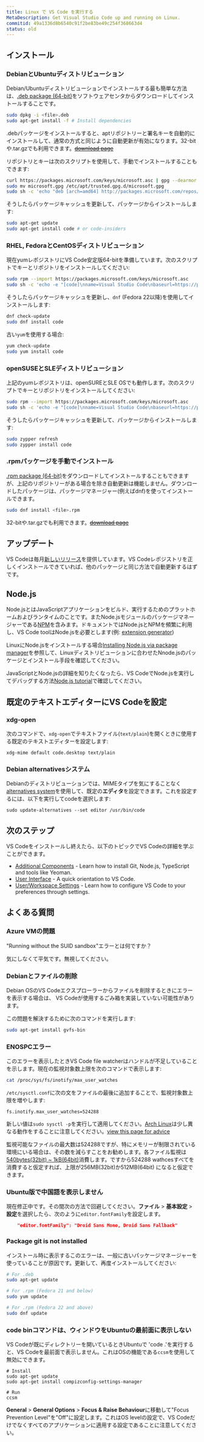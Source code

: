```yaml
---
title: Linux で VS Code を実行する
MetaDescription: Get Visual Studio Code up and running on Linux.
commitid: 49a1336d8b6540c91f2be83be49c254f368663d4
status: old
---
```


## インストール

### DebianとUbuntuディストリビューション

Debian/Ubuntuディストリビューションでインストールする最も簡単な方法は、[.deb package (64-bit)](http://go.microsoft.com/fwlink/?LinkID=760868)をソフトウェアセンタからダウンロードしてインストールすることです。

```bash
sudo dpkg -i <file>.deb
sudo apt-get install -f # Install dependencies
```

.debパッケージをインストールすると、aptリポジトリーと署名キーを自動的にインストールして、通常の方式と同じように自動更新が有効になります。32-bitや.tar.gzでも利用できます。~~[download page](/Download)~~

リポジトリとキーは次のスクリプトを使用して、手動でインストールすることもできます:

```bash
curl https://packages.microsoft.com/keys/microsoft.asc | gpg --dearmor > microsoft.gpg
sudo mv microsoft.gpg /etc/apt/trusted.gpg.d/microsoft.gpg
sudo sh -c 'echo "deb [arch=amd64] http://packages.microsoft.com/repos/vscode stable main" > /etc/apt/sources.list.d/vscode.list'
```

そうしたらパッケージキャッシュを更新して、パッケージからインストールします:

```bash
sudo apt-get update
sudo apt-get install code # or code-insiders
```

### RHEL, FedoraとCentOSディストリビューション

現在yumレポジストリにVS Code安定版64-bitを準備しています。次のスクリプトでキーとリポジトリをインストールしてください:

```bash
sudo rpm --import https://packages.microsoft.com/keys/microsoft.asc
sudo sh -c 'echo -e "[code]\nname=Visual Studio Code\nbaseurl=https://packages.microsoft.com/yumrepos/vscode\nenabled=1\ngpgcheck=1\ngpgkey=https://packages.microsoft.com/keys/microsoft.asc" > /etc/yum.repos.d/vscode.repo'
```

そうしたらパッケージキャッシュを更新し、`dnf` (Fedora 22以降)を使用してインストールします:

```bash
dnf check-update
sudo dnf install code
```

古い`yum`を使用する場合:
```bash
yum check-update
sudo yum install code
```

### openSUSEとSLEディストリビューション

上記のyumレポジストリは、openSUREとSLE OSでも動作します。次のスクリプトでキーとリポジトリをインストールしてください:

```bash
sudo rpm --import https://packages.microsoft.com/keys/microsoft.asc
sudo sh -c 'echo -e "[code]\nname=Visual Studio Code\nbaseurl=https://packages.microsoft.com/yumrepos/vscode\nenabled=1\ntype=rpm-md\ngpgcheck=1\ngpgkey=https://packages.microsoft.com/keys/microsoft.asc" > /etc/zypp/repos.d/vscode.repo'
```

そうしたらパッケージキャッシュを更新して、パッケージからインストールします:

```bash
sudo zypper refresh
sudo zypper install code
```

### .rpmパッケージを手動でインストール

[.rpm package (64-bit)](http://go.microsoft.com/fwlink/?LinkID=760867)をダウンロードしてインストールすることもできますが、上記のリポジトリーがある場合を除き自動更新は機能しません。ダウンロードしたパッケージは、パッケージマネージャー(例えばdnf)を使ってインストールできます。

```bash
sudo dnf install <file>.rpm
```

32-bitや.tar.gzでも利用できます。~~[download page](/Download)~~

## アップデート

VS Codeは毎月[新しいリリース](/updates)を提供しています。VS Codeレポジストリを正しくインストールできていれば、他のパッケージと同じ方法で自動更新するはずです。

## Node.js

Node.jsとはJavaScriptアプリケーションをビルド、実行するためのプラットホームおよびランタイムのことです。またNode.jsモジュールのパッケージマネージャーである[NPM](https://www.npmjs.com/)を含みます。ドキュメントではNode.jsとNPMを頻繁に利用し、VS Code toolはNode.jsを必要とします(例: [extension generator](/docs/extensions/yocode.md))

LinuxにNode.jsをインストールする場合[Installing Node.js via package manager](https://nodejs.org/en/download/package-manager)を参照して、Linuxディストリビューションに合わせたNnode.jsのパッケージとインストール手段を確認してください。

JavaScriptとNode.jsの詳細を知りたくなったら、VS CodeでNode.jsを実行してデバッグする方法[Node.js tutorial](/docs/nodejs/nodejs-tutorial.md)で確認してください。

## 既定のテキストエディターにVS Codeを設定

### xdg-open

次のコマンドで、`xdg-open`でテキストファイル(`text/plain`)を開くときに使用する既定のテキストエディターを設定します:

```
xdg-mime default code.desktop text/plain
```

### Debian alternativesシステム

Debianのディストリビューションでは、MIMEタイプを気にすることなく[alternatives system](https://wiki.debian.org/DebianAlternatives)を使用して、既定の**エディタ**を設定できます。これを設定するには、以下を実行してcodeを選択します:

```
sudo update-alternatives --set editor /usr/bin/code
```

## 次のステップ

VS Codeをインストールし終えたら、以下のトピックでVS Codeの詳細を学ぶことができます。

* [Additional Components](/docs/setup/additional-components.md) - Learn how to install Git, Node.js, TypeScript and tools like Yeoman.
* [User Interface](/docs/getstarted/userinterface.md) - A quick orientation to VS Code.
* [User/Workspace Settings](/docs/getstarted/settings.md) - Learn how to configure VS Code to your preferences through settings.

## よくある質問

### Azure VMの問題

"Running without the SUID sandbox"エラーとは何ですか？

気にしなくて平気です。無視してください。

### Debianとファイルの削除

Debian OSのVS Codeエクスプローラーからファイルを削除するときにエラーを表示する場合は、 VS Codeが使用するごみ箱を実装していない可能性があります。

この問題を解決するために次のコマンドを実行します:

```bash
sudo apt-get install gvfs-bin
```

### ENOSPCエラー

このエラーを表示したときVS Code file watcherはハンドルが不足していることを示します。現在の監視対象数上限を次のコマンドで表示します:

```bash
cat /proc/sys/fs/inotify/max_user_watches
```

`/etc/sysctl.conf`に次の文をファイルの最後に追加することで、監視対象数上限を増やします:

```
fs.inotify.max_user_watches=524288
```

新しい値は`sudo sysctl -p`を実行して適用してください。[Arch Linux](https://www.archlinux.org/)は少し異なる動作をすることに注意してください。[view this page for advice](https://github.com/guard/listen/wiki/Increasing-the-amount-of-inotify-watchers)

監視可能なファイルの最大数は524288ですが、特にメモリーが制限されている環境にいる場合は、その数を減らすことをお勧めします。各ファイル監視は[540bytes(32bit) ~ 1kB(64bit)](http://stackoverflow.com/a/7091897/1156119)消費します。ですから524288 wathcesすべてを消費すると仮定すれば、上限が256MB(32bit)か512MB(64bit) になると仮定できます。

### Ubuntu版で中国語を表示しません

現在修正中です。その間次の方法で回避してください。**ファイル** > **基本設定** > **設定**を選択したら、次のように`editor.fontFamily`を設定します。

```json
    "editor.fontFamily": "Droid Sans Mono, Droid Sans Fallback"
```

### Package git is not installed

インストール時に表示するこのエラーは、一般に古いパッケージマネージャーを使っていることが原因です。更新して、再度インストールしてください:

```bash
# For .deb
sudo apt-get update

# For .rpm (Fedora 21 and below)
sudo yum update

# For .rpm (Fedora 22 and above)
sudo dnf update
```

### code binコマンドは、ウィンドウをUbuntuの最前面に表示しない

VS Codeが既にディレクトリーを開いているときUbuntuで 'code .'を実行すると、VS Codeを最前面で表示しません。これはOSの機能である`ccsm`を使用して無効にできます。

```
# Install
sudo apt-get update
sudo apt-get install compizconfig-settings-manager

# Run
ccsm
```

**General** > **General Options** > **Focus & Raise Behaviour**に移動して"Focus Prevention Level"を"Off"に設定します。これはOS levelの設定で、VS Codeだけでなくすべてのアプリケーションに適用する設定であることに注意してください。
